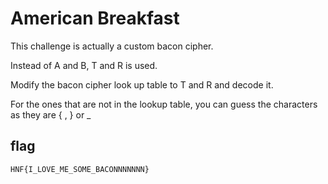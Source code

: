 # American Breakfast

This challenge is actually a custom bacon cipher. 

Instead of A and B, T and R is used.

Modify the bacon cipher look up table to T and R and decode it. 

For the ones that are not in the lookup table, you can guess the characters as they are { , } or _

## flag

`HNF{I_LOVE_ME_SOME_BACONNNNNNN}`

